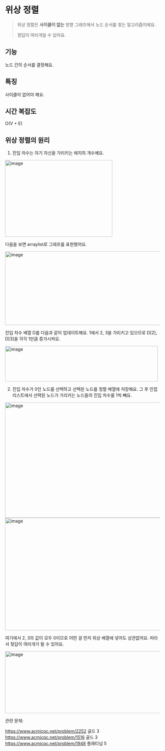 위상 정렬
======
> 위상 정렬은 **사이클이 없는** 방향 그래프에서 노드 순서를 찾는 알고리즘이에요.
>
> 정답이 여러개일 수 있어요. 


기능
---
노드 간의 순서를 결정해요. 

특징
----
사이클이 없어야 해요. 

시간 복잡도
--
O(V + E)

위상 정렬의 원리
--
1. 진입 차수는 자기 자신을 가리키는 에지의 개수예요.
   
<img width="349" height="250" alt="image" src="https://github.com/user-attachments/assets/5780cf44-957e-40cf-a7f4-e201545b509a" />

다음을 보면 arraylist로 그래프를 표현했어요.  

<img width="863" height="240" alt="image" src="https://github.com/user-attachments/assets/d7f1aae0-18fb-4bb5-9872-3e3ebdbd0b4e" />

진입 차수 배열 D를 다음과 같이 업데이트해요.  1에서 2, 3을 가리키고 있으므로 D[2], D[3]을 각각 1만큼 증가시켜요. 

<img width="497" height="116" alt="image" src="https://github.com/user-attachments/assets/868da3af-e00e-43b3-8d5a-e2e28c11be92" />

2. 진입 차수가 0인 노드를 선택하고 선택된 노드를 정렬 배열에 저장해요. 그 후 인접 리스트에서
   선택된 노드가 가리키는 노드들의 진입 차수를 1씩 빼요. 

<img width="709" height="376" alt="image" src="https://github.com/user-attachments/assets/11b2e8b7-54fd-4fcc-8ccd-43b68fbb171a" />

<img width="717" height="367" alt="image" src="https://github.com/user-attachments/assets/6c13bf85-35c7-445d-88bc-9a9ea85fa593" />

여기에서 2, 3의 값이 모두 0이므로 어떤 걸 먼저 위상 배열에 넣어도 상관없어요. 따라서 젖답이 여러개가 될 수 있어요. 

<img width="638" height="202" alt="image" src="https://github.com/user-attachments/assets/7ccc3cdd-6a8e-443e-855e-3a3784d9ebb8" />


관련 문제:  

<https://www.acmicpc.net/problem/2252> 골드 3  
<https://www.acmicpc.net/problem/1516> 골드 3  
<https://www.acmicpc.net/problem/1948> 플래티넘 5
